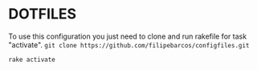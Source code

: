 DOTFILES
========

To use this configuration you just need to clone and run rakefile for task "activate".
`git clone https://github.com/filipebarcos/configfiles.git`

`rake activate`